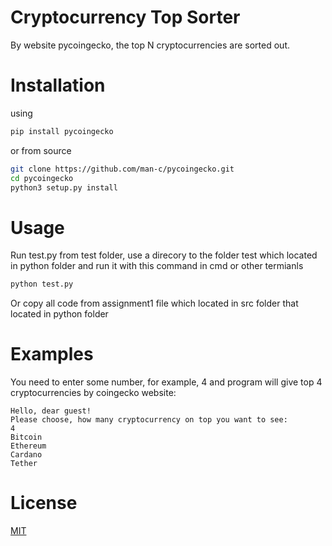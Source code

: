 # Cryptocurrency Top Sorter
By website pycoingecko, the top N cryptocurrencies are sorted out.

# Installation

using
```bash
pip install pycoingecko
```
or from source
```bash
git clone https://github.com/man-c/pycoingecko.git
cd pycoingecko
python3 setup.py install
```
# Usage
Run test.py from test folder, use a direcory to the folder test which located in python folder and run it with this command in cmd or other termianls
``` bash
python test.py
```
Or copy all code from assignment1 file which located in src folder that located in python folder
# Examples
You need to enter some number, for example, 4 and program will give top 4 cryptocurrencies by coingecko website:
```bush
Hello, dear guest! 
Please choose, how many cryptocurrency on top you want to see: 
4
Bitcoin
Ethereum
Cardano 
Tether 
```



# License
[MIT](https://choosealicense.com/licenses/mit/)


